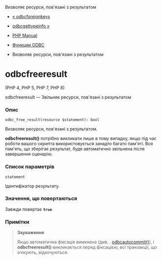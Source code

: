 Визволяє ресурси, пов'язані з результатом

-   [« odbcforeignkeys](function.odbc-foreignkeys.html)
    
-   [odbcgettypeinfo »](function.odbc-gettypeinfo.html)
    
-   [PHP Manual](index.md)
    
-   [Функции ODBC](ref.uodbc.md)
    
-   Визволяє ресурси, пов'язані з результатом
    

# odbcfreeresult

(PHP 4, PHP 5, PHP 7, PHP 8)

odbcfreeresult — Звільняє ресурси, пов'язані з результатом

### Опис

```methodsynopsis
odbc_free_result(resource $statement): bool
```

Визволяє ресурси, пов'язані з результатом.

**odbcfreeresult()** потрібно викликати лише в тому випадку, якщо під час роботи вашого скрипта використовується занадто багато пам'яті. Вся пам'ять, що зберігає результат, буде автоматично звільнена після завершення сценарію.

### Список параметрів

`statement`

Ідентифікатор результату.

### Значення, що повертаються

Завжди повертає **`true`**

### Примітки

> **Зауваження**
> 
> Якщо автоматична фіксація вимкнена (див. . [odbcautocommit()](function.odbc-autocommit.html)), і **odbcfreeresult()** викликається перед фіксацією, всі транзакції, що очікують, відкочуються.